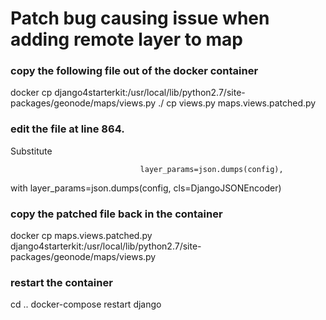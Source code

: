 # Patch bug causing issue when adding remote layer to map
### copy the following file out of the docker container
docker cp django4starterkit:/usr/local/lib/python2.7/site-packages/geonode/maps/views.py ./
cp views.py maps.views.patched.py
### edit the file at line 864.
Substitute

                                 layer_params=json.dumps(config),
with 
                                 layer_params=json.dumps(config, cls=DjangoJSONEncoder)
### copy the patched file back in the container
docker cp maps.views.patched.py django4starterkit:/usr/local/lib/python2.7/site-packages/geonode/maps/views.py

### restart the container
cd ..
docker-compose restart django

